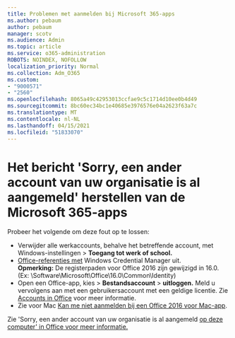 ```yaml
---
title: Problemen met aanmelden bij Microsoft 365-apps
ms.author: pebaum
author: pebaum
manager: scotv
ms.audience: Admin
ms.topic: article
ms.service: o365-administration
ROBOTS: NOINDEX, NOFOLLOW
localization_priority: Normal
ms.collection: Adm_O365
ms.custom:
- "9000571"
- "2560"
ms.openlocfilehash: 8065a49c42953013ccfae9c5c1714d10ee0b4d49
ms.sourcegitcommit: 8bc60ec34bc1e40685e3976576e04a2623f63a7c
ms.translationtype: MT
ms.contentlocale: nl-NL
ms.lasthandoff: 04/15/2021
ms.locfileid: "51833070"
---
```

# <a name="fixing-the-microsoft-365-apps-sorry-another-account-from-your-organization-is-already-signed-in-message"></a>Het bericht 'Sorry, een ander account van uw organisatie is al aangemeld' herstellen van de Microsoft 365-apps

Probeer het volgende om deze fout op te lossen:

- Verwijder alle werkaccounts, behalve het betreffende account, met Windows-instellingen > **Toegang tot werk of school.**
- [Office-referenties met](https://docs.microsoft.com/office/troubleshoot/error-messages/another-account-already-signed-in#step-3-clear-cached-credentials-on-the-computer) Windows Credential Manager uit.<br/>
    **Opmerking:** De registerpaden voor Office 2016 zijn gewijzigd in 16.0. (Ex: \Software\Microsoft\Office\16.0\Common\Identity\)
- Open een Office-app, kies   >  **Bestandsaccount**  >  **uitloggen.** Meld u vervolgens aan met een gebruikersaccount met een geldige licentie. Zie [Accounts in Office](https://support.office.com/article/accounts-in-office-628ea040-f265-49de-b986-be09c3ebf8a9) voor meer informatie.
- Zie voor Mac [Kan me niet aanmelden bij een Office 2016 voor Mac-app](https://docs.microsoft.com/office365/troubleshoot/authentication/sign-in-to-office-2016-for-mac-fail).

Zie 'Sorry, een ander account van uw organisatie is al aangemeld [op deze computer' in Office voor meer informatie.](https://docs.microsoft.com/office/troubleshoot/error-messages/another-account-already-signed-in)